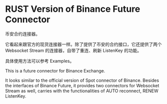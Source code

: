 # RUST Version of Binance Future Connector

币安合约连接器。

它看起来跟官方的现货连接器一样。除了提供了币安的合约接口，它还提供了两个 Websocket Stream 的连接器，自带了重连、刷新 ListenKey 的功能。

具体使用方法可以参考 Examples。

This is a future connector for Binance Exchange.

It looks similar to the official version of Spot connector of Binance. Besides the interfaces of Binance Future, it provides two connectors for Websocket Stream as well, carries with the functionalities of AUTO reconnect, RENEW ListenKey.
